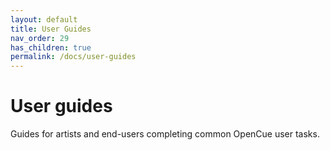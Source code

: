 ```yaml
---
layout: default
title: User Guides
nav_order: 29
has_children: true
permalink: /docs/user-guides
---
```


# User guides

Guides for artists and end-users completing common OpenCue user tasks.
